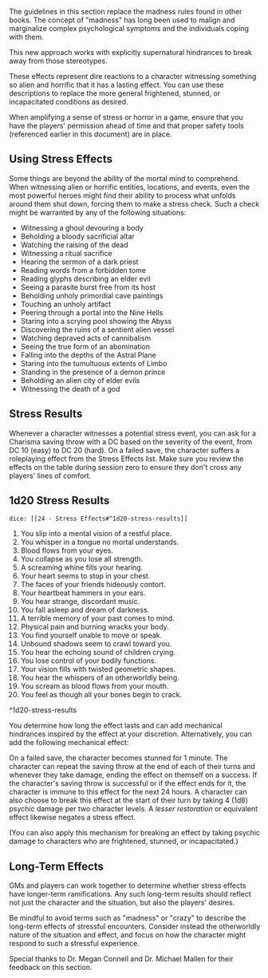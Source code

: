 The guidelines in this section replace the madness rules found in other books. The concept of "madness" has long been used to malign and marginalize complex psychological symptoms and the individuals coping with them.

This new approach works with explicitly supernatural hindrances to break away from those stereotypes.

These effects represent dire reactions to a character witnessing something so alien and horrific that it has a lasting effect. You can use these descriptions to replace the more general frightened, stunned, or incapacitated conditions as desired.

When amplifying a sense of stress or horror in a game, ensure that you have the players' permission ahead of time and that proper safety tools (referenced earlier in this document) are in place.

## Using Stress Effects

Some things are beyond the ability of the mortal mind to comprehend. When witnessing alien or horrific entities, locations, and events, even the most powerful heroes might find their ability to process what unfolds around them shut down, forcing them to make a stress check. Such a check might be warranted by any of the following situations:

* Witnessing a ghoul devouring a body
* Beholding a bloody sacrificial altar
* Watching the raising of the dead
* Witnessing a ritual sacrifice
* Hearing the sermon of a dark priest
* Reading words from a forbidden tome
* Reading glyphs describing an elder evil
* Seeing a parasite burst free from its host
* Beholding unholy primordial cave paintings
* Touching an unholy artifact
* Peering through a portal into the Nine Hells
* Staring into a scrying pool showing the Abyss
* Discovering the ruins of a sentient alien vessel
* Watching depraved acts of cannibalism
* Seeing the true form of an abomination
* Falling into the depths of the Astral Plane
* Staring into the tumultuous extents of Limbo
* Standing in the presence of a demon prince
* Beholding an alien city of elder evils
* Witnessing the death of a god

## Stress Results

Whenever a character witnesses a potential stress event, you can ask for a Charisma saving throw with a DC based on the severity of the event, from DC 10 (easy) to DC 20 (hard). On a failed save, the character suffers a roleplaying effect from the Stress Effects list. Make sure you review the effects on the table during session zero to ensure they don't cross any players' lines of comfort.

## 1d20 Stress Results

`dice: [[24 - Stress Effects#^1d20-stress-results]]`

1. You slip into a mental vision of a restful place.
2. You whisper in a tongue no mortal understands.
3. Blood flows from your eyes.
4. You collapse as you lose all strength.
5. A screaming whine fills your hearing.
6. Your heart seems to stop in your chest.
7. The faces of your friends hideously contort.
8. Your heartbeat hammers in your ears.
9. You hear strange, discordant music.
10. You fall asleep and dream of darkness.
11. A terrible memory of your past comes to mind.
12. Physical pain and burning wracks your body.
13. You find yourself unable to move or speak.
14. Unbound shadows seem to crawl toward you.
15. You hear the echoing sound of children crying.
16. You lose control of your bodily functions.
17. Your vision fills with twisted geometric shapes.
18. You hear the whispers of an otherworldly being.
19. You scream as blood flows from your mouth.
20. You feel as though all your bones begin to crack.

^1d20-stress-results

You determine how long the effect lasts and can add mechanical hindrances inspired by the effect at your discretion. Alternatively, you can add the following mechanical effect:

On a failed save, the character becomes stunned for 1 minute. The character can repeat the saving throw at the end of each of their turns and whenever they take damage, ending the effect on themself on a success. If the character's saving throw is successful or if the effect ends for it, the character is immune to this effect for the next 24 hours. A character can also choose to break this effect at the start of their turn by taking 4 (1d8) psychic damage per two character levels. A *lesser restoration* or equivalent effect likewise negates a stress effect.

(You can also apply this mechanism for breaking an effect by taking psychic damage to characters who are frightened, stunned, or incapacitated.)

## Long-Term Effects

GMs and players can work together to determine whether stress effects have longer-term ramifications. Any such long-term results should reflect not just the character and the situation, but also the players' desires.

Be mindful to avoid terms such as "madness" or "crazy" to describe the long-term effects of stressful encounters. Consider instead the otherworldly nature of the situation and effect, and focus on how the character might respond to such a stressful experience.

Special thanks to Dr. Megan Connell and Dr. Michael Mallen for their feedback on this section.
